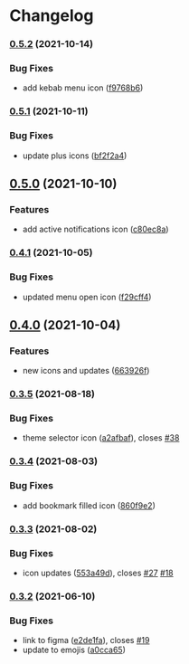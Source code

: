 # Changelog

### [0.5.2](https://www.github.com/mdn/mdn-dinocons/compare/v0.5.1...v0.5.2) (2021-10-14)


### Bug Fixes

* add kebab menu icon ([f9768b6](https://www.github.com/mdn/mdn-dinocons/commit/f9768b6023e2ea9eeb777dd113217d7926509775))

### [0.5.1](https://www.github.com/mdn/mdn-dinocons/compare/v0.5.0...v0.5.1) (2021-10-11)


### Bug Fixes

* update plus icons ([bf2f2a4](https://www.github.com/mdn/mdn-dinocons/commit/bf2f2a490497ba0f5566fb6ace17d3dcffe0bb72))

## [0.5.0](https://www.github.com/mdn/mdn-dinocons/compare/v0.4.1...v0.5.0) (2021-10-10)


### Features

* add active notifications icon ([c80ec8a](https://www.github.com/mdn/mdn-dinocons/commit/c80ec8af8d74228785f5f214a7f9c725dcd103cb))

### [0.4.1](https://www.github.com/mdn/mdn-dinocons/compare/v0.4.0...v0.4.1) (2021-10-05)


### Bug Fixes

* updated menu open icon ([f29cff4](https://www.github.com/mdn/mdn-dinocons/commit/f29cff48e3ef7cf808304eb82dc5539a0282f345))

## [0.4.0](https://www.github.com/mdn/mdn-dinocons/compare/v0.3.5...v0.4.0) (2021-10-04)


### Features

* new icons and updates ([663926f](https://www.github.com/mdn/mdn-dinocons/commit/663926fde679944c41706c71e86a836db36927fa))

### [0.3.5](https://www.github.com/mdn/mdn-dinocons/compare/v0.3.4...v0.3.5) (2021-08-18)


### Bug Fixes

* theme selector icon ([a2afbaf](https://www.github.com/mdn/mdn-dinocons/commit/a2afbaf8529c3ab5b404ec2742cdea11594c9bcd)), closes [#38](https://www.github.com/mdn/mdn-dinocons/issues/38)

### [0.3.4](https://www.github.com/mdn/mdn-dinocons/compare/v0.3.3...v0.3.4) (2021-08-03)


### Bug Fixes

* add bookmark filled icon ([860f9e2](https://www.github.com/mdn/mdn-dinocons/commit/860f9e28dcd8831ac72b839aaf4b1452d8dc405e))

### [0.3.3](https://www.github.com/mdn/mdn-dinocons/compare/v0.3.2...v0.3.3) (2021-08-02)


### Bug Fixes

* icon updates ([553a49d](https://www.github.com/mdn/mdn-dinocons/commit/553a49d345701ef868ee3fa3e81cd462c513d228)), closes [#27](https://www.github.com/mdn/mdn-dinocons/issues/27) [#18](https://www.github.com/mdn/mdn-dinocons/issues/18)

### [0.3.2](https://www.github.com/mdn/mdn-dinocons/compare/v0.3.1...v0.3.2) (2021-06-10)


### Bug Fixes

* link to figma ([e2de1fa](https://www.github.com/mdn/mdn-dinocons/commit/e2de1fab21b55a49161c98af03d23e652e40d211)), closes [#19](https://www.github.com/mdn/mdn-dinocons/issues/19)
* update to emojis ([a0cca65](https://www.github.com/mdn/mdn-dinocons/commit/a0cca6533de5413e8e0ea4e950cb7d61543a4a84))
